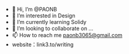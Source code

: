 - 👋 Hi, I’m @PAONB
- 👀 I’m interested in Design
- 🌱 I’m currently learning Solidy
- 💞️ I’m looking to collaborate on ...
- 📫 How to reach me paonb3065@gmail.com
- website：link3.to/writing

<!---
PAONB/PAONB is a ✨ special ✨ repository because its `README.md` (this file) appears on your GitHub profile.
You can click the Preview link to take a look at your changes.
--->
